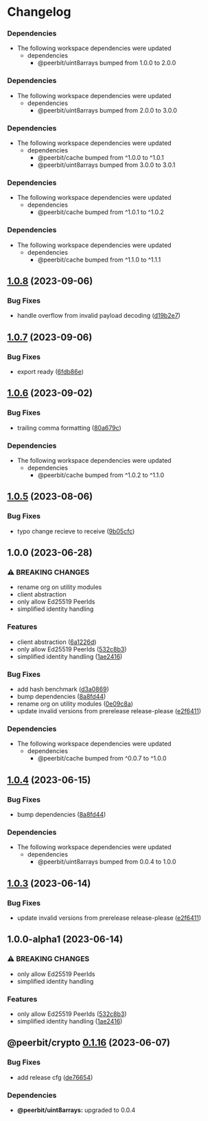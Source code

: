 # Changelog

### Dependencies

* The following workspace dependencies were updated
  * dependencies
    * @peerbit/uint8arrays bumped from 1.0.0 to 2.0.0

### Dependencies

* The following workspace dependencies were updated
  * dependencies
    * @peerbit/uint8arrays bumped from 2.0.0 to 3.0.0

### Dependencies

* The following workspace dependencies were updated
  * dependencies
    * @peerbit/cache bumped from ^1.0.0 to ^1.0.1
    * @peerbit/uint8arrays bumped from 3.0.0 to 3.0.1

### Dependencies

* The following workspace dependencies were updated
  * dependencies
    * @peerbit/cache bumped from ^1.0.1 to ^1.0.2

### Dependencies

* The following workspace dependencies were updated
  * dependencies
    * @peerbit/cache bumped from ^1.1.0 to ^1.1.1

## [1.0.8](https://github.com/dao-xyz/peerbit/compare/crypto-v1.0.7...crypto-v1.0.8) (2023-09-06)


### Bug Fixes

* handle overflow from invalid payload decoding ([d19b2e7](https://github.com/dao-xyz/peerbit/commit/d19b2e79597111cc47592e85d577d8456571c4b2))

## [1.0.7](https://github.com/dao-xyz/peerbit/compare/crypto-v1.0.6...crypto-v1.0.7) (2023-09-06)


### Bug Fixes

* export ready ([6fdb86e](https://github.com/dao-xyz/peerbit/commit/6fdb86eb1afd3fa53c5a03002305425bca929b10))

## [1.0.6](https://github.com/dao-xyz/peerbit/compare/crypto-v1.0.5...crypto-v1.0.6) (2023-09-02)


### Bug Fixes

* trailing comma formatting ([80a679c](https://github.com/dao-xyz/peerbit/commit/80a679c0dc0e7c8ac01538cb11458299fdb334d5))


### Dependencies

* The following workspace dependencies were updated
  * dependencies
    * @peerbit/cache bumped from ^1.0.2 to ^1.1.0

## [1.0.5](https://github.com/dao-xyz/peerbit/compare/crypto-v1.0.4...crypto-v1.0.5) (2023-08-06)


### Bug Fixes

* typo change recieve to receive ([9b05cfc](https://github.com/dao-xyz/peerbit/commit/9b05cfc9220f6d8206626f5208724e3d0f34abe2))

## 1.0.0 (2023-06-28)


### ⚠ BREAKING CHANGES

* rename org on utility modules
* client abstraction
* only allow Ed25519 PeerIds
* simplified identity handling

### Features

* client abstraction ([6a1226d](https://github.com/dao-xyz/peerbit/commit/6a1226d4f8fc6deb167bff86cf7bdd6227c01a6b))
* only allow Ed25519 PeerIds ([532c8b3](https://github.com/dao-xyz/peerbit/commit/532c8b35bc4e85719669db47639ec5ffd11c8eab))
* simplified identity handling ([1ae2416](https://github.com/dao-xyz/peerbit/commit/1ae24168a5c8629b8f9d1c57eceed6abd4a15020))


### Bug Fixes

* add hash benchmark ([d3a0869](https://github.com/dao-xyz/peerbit/commit/d3a0869ee59312b57fbe4d3eabe75d594cfd21e2))
* bump dependencies ([8a8fd44](https://github.com/dao-xyz/peerbit/commit/8a8fd440149a966337382db77afe1071141e5c74))
* rename org on utility modules ([0e09c8a](https://github.com/dao-xyz/peerbit/commit/0e09c8a29487205e02e45cc7f1e214450f96cb38))
* update invalid versions from prerelease release-please ([e2f6411](https://github.com/dao-xyz/peerbit/commit/e2f6411d46edf6d36723ca1ea81d1e55a09d3cd4))


### Dependencies

* The following workspace dependencies were updated
  * dependencies
    * @peerbit/cache bumped from ^0.0.7 to ^1.0.0

## [1.0.4](https://github.com/dao-xyz/peerbit/compare/@peerbit/crypto-v1.0.3...@peerbit/crypto-v1.0.4) (2023-06-15)


### Bug Fixes

* bump dependencies ([8a8fd44](https://github.com/dao-xyz/peerbit/commit/8a8fd440149a966337382db77afe1071141e5c74))


### Dependencies

* The following workspace dependencies were updated
  * dependencies
    * @peerbit/uint8arrays bumped from 0.0.4 to 1.0.0

## [1.0.3](https://github.com/dao-xyz/peerbit/compare/@peerbit/crypto-v1.0.0-alpha1...@peerbit/crypto-v1.0.3) (2023-06-14)


### Bug Fixes

* update invalid versions from prerelease release-please ([e2f6411](https://github.com/dao-xyz/peerbit/commit/e2f6411d46edf6d36723ca1ea81d1e55a09d3cd4))

## 1.0.0-alpha1 (2023-06-14)


### ⚠ BREAKING CHANGES

* only allow Ed25519 PeerIds
* simplified identity handling

### Features

* only allow Ed25519 PeerIds ([532c8b3](https://github.com/dao-xyz/peerbit/commit/532c8b35bc4e85719669db47639ec5ffd11c8eab))
* simplified identity handling ([1ae2416](https://github.com/dao-xyz/peerbit/commit/1ae24168a5c8629b8f9d1c57eceed6abd4a15020))

## @peerbit/crypto [0.1.16](https://github.com/dao-xyz/peerbit/compare/@peerbit/crypto@0.1.15...@peerbit/crypto@0.1.16) (2023-06-07)


### Bug Fixes

* add release cfg ([de76654](https://github.com/dao-xyz/peerbit/commit/de766548f8106804d319e8b51e9607f2a3f60726))





### Dependencies

* **@peerbit/uint8arrays:** upgraded to 0.0.4
